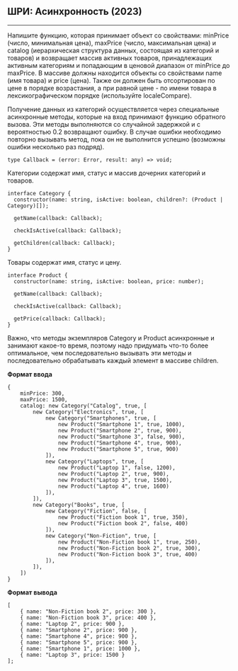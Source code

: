 ## ШРИ: Асинхронность (2023)

---

Напишите функцию, которая принимает объект со свойствами: minPrice (число, минимальная цена), maxPrice (число, максимальная цена) и catalog (иерархическая структура данных, состоящая из категорий и товаров) и возвращает массив активных товаров, принадлежащих активным категориям и попадающим в ценовой диапазон от minPrice до maxPrice. В массиве должны находится объекты со свойствами name (имя товара) и price (цена). Также он должен быть отсортирован по цене в порядке возрастания, а при равной цене - по имени товара в лексикографическом порядке (используйте localeCompare).

Получение данных из категорий осуществляется через специальные асинхронные методы, которые на вход принимают функцию обратного вызова. Эти методы выполняются со случайной задержкой и с вероятностью 0.2 возвращают ошибку. В случае ошибки необходимо повторно вызывать метод, пока он не выполнится успешно (возможны ошибки несколько раз подряд).

```
type Callback = (error: Error, result: any) => void;
```

Категории содержат имя, статус и массив дочерних категорий и товаров.

```
interface Category {
  constructor(name: string, isActive: boolean, children?: (Product | Category)[]);

  getName(callback: Callback);

  checkIsActive(callback: Callback);

  getChildren(callback: Callback);
}
```

Товары содержат имя, статус и цену.

```
interface Product {
  constructor(name: string, isActive: boolean, price: number);

  getName(callback: Callback);

  checkIsActive(callback: Callback);

  getPrice(callback: Callback);
}
```

Важно, что методы экземпляров Category и Product асинхронные и занимают какое-то время, поэтому надо придумать что-то более оптимальное, чем последовательно вызывать эти методы и последовательно обрабатывать каждый элемент в массиве children.

**Формат ввода**

```
{
    minPrice: 300,
    maxPrice: 1500,
    catalog: new Category("Catalog", true, [
        new Category("Electronics", true, [
            new Category("Smartphones", true, [
                new Product("Smartphone 1", true, 1000),
                new Product("Smartphone 2", true, 900),
                new Product("Smartphone 3", false, 900),
                new Product("Smartphone 4", true, 900),
                new Product("Smartphone 5", true, 900)
            ]),
            new Category("Laptops", true, [
                new Product("Laptop 1", false, 1200),
                new Product("Laptop 2", true, 900),
                new Product("Laptop 3", true, 1500),
                new Product("Laptop 4", true, 1600)
            ]),
        ]),
        new Category("Books", true, [
            new Category("Fiction", false, [
                new Product("Fiction book 1", true, 350),
                new Product("Fiction book 2", false, 400)
            ]),
            new Category("Non-Fiction", true, [
                new Product("Non-Fiction book 1", true, 250),
                new Product("Non-Fiction book 2", true, 300),
                new Product("Non-Fiction book 3", true, 400)
            ]),
        ]),
    ])
}
```

**Формат вывода**

```
[
    { name: "Non-Fiction book 2", price: 300 },
    { name: "Non-Fiction book 3", price: 400 },
    { name: "Laptop 2", price: 900 },
    { name: "Smartphone 2", price: 900 },
    { name: "Smartphone 4", price: 900 },
    { name: "Smartphone 5", price: 900 },
    { name: "Smartphone 1", price: 1000 },
    { name: "Laptop 3", price: 1500 }
];
```
